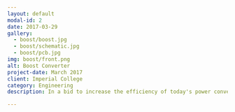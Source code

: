 ```yaml
---
layout: default
modal-id: 2
date: 2017-03-29
gallery:
  - boost/boost.jpg
  - boost/schematic.jpg
  - boost/pcb.jpg
img: boost/front.png
alt: Boost Converter
project-date: March 2017
client: Imperial College
category: Engineering
description: In a bid to increase the efficiency of today's power converters, engineers have been forgoing traditional transformer circuits in favour of modern power electronics. The goal of the project is to create an efficient power converter which steps up voltages from 20V to 48V and delivering around 40 watts of power continuously and reliably. There were also stringent total harmonics distortion requirements to avoid poor power factor to the electrical network. Not only did the team had to design and build the boost converter, but we also had to put in place a complex dynamic control circuit through analogue implementations to meet these requirements.

---
```

